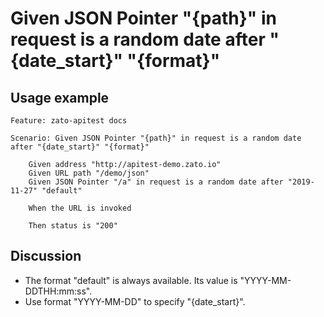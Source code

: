 
Given JSON Pointer "{path}" in request is a random date after "{date_start}" "{format}"
=============================================================================================================

Usage example
-------------

```
Feature: zato-apitest docs

Scenario: Given JSON Pointer "{path}" in request is a random date after "{date_start}" "{format}"

    Given address "http://apitest-demo.zato.io"
    Given URL path "/demo/json"
    Given JSON Pointer "/a" in request is a random date after "2019-11-27" "default"

    When the URL is invoked

    Then status is "200"
```

Discussion
----------

* The format "default" is always available. Its value is "YYYY-MM-DDTHH:mm:ss".
* Use format "YYYY-MM-DD" to specify "{date_start}".